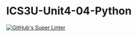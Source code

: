 # ICS3U-Unit4-04-Python

[![GitHub's Super Linter](https://github.com/huihangisaac-ho/ICS3U-Unit4-04-Python/workflows/GitHub's%20Super%20Linter/badge.svg)](https://github.com/huihangisaac-ho/ICS3U-Unit4-04-Python/actions)
